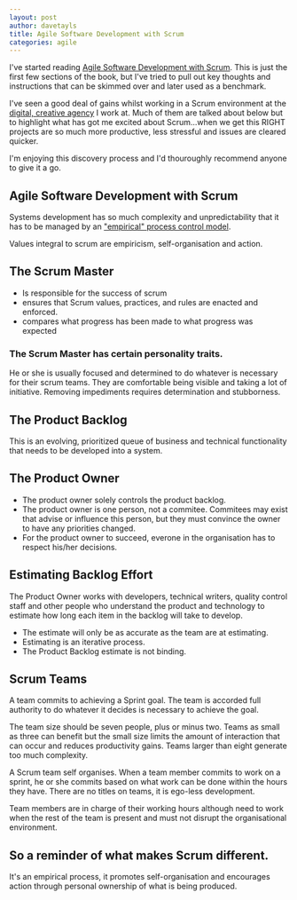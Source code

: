```yaml
---
layout: post
author: davetayls
title: Agile Software Development with Scrum
categories: agile
---
```


I've started reading [Agile Software Development with Scrum](http://www.amazon.co.uk/gp/product/0132074893). This is just the first few sections of the book, but I've tried to pull out key thoughts and instructions that can be skimmed over and later used as a benchmark.

I've seen a good deal of gains whilst working in a Scrum environment at the [digital, creative agency](http://www.aqueduct.co.uk) I work at. Much of them are talked about below but to highlight what has got me excited about Scrum...when we get this RIGHT projects are so much more productive, less stressful and issues are cleared quicker.

I'm enjoying this discovery process and I'd thouroughly recommend anyone to give it a go.  

Agile Software Development with Scrum
------------------------------------------

Systems development has so much complexity and unpredictability that it has to be managed by an ["empirical" process control model][1].

Values integral to scrum are empiricism, self-organisation and action.

The Scrum Master
------------------------

*	Is responsible for the success of scrum
*	ensures that Scrum values, practices, and rules are enacted and enforced.
*	compares what progress has been made to what progress was expected

### The Scrum Master has certain personality traits.

He or she is usually focused and determined to do whatever is necessary for their scrum teams. They are comfortable being visible and taking a lot of initiative. Removing impediments requires determination and stubborness.

The Product Backlog
--------------------------

This is an evolving, prioritized queue of business and technical functionality that needs to be developed into a system.

The Product Owner
-------------------------

*	The product owner solely controls the product backlog.
*	The product owner is one person, not a commitee. Commitees may exist that advise or influence this person, but they must convince the owner to have any priorities changed.
*	For the product owner to succeed, everone in the organisation has to respect his/her decisions.

Estimating Backlog Effort
--------------------------------

The Product Owner works with developers, technical writers, quality control staff and other people who understand the product and technology to estimate how long each item in the backlog will take to develop.

*	The estimate will only be as accurate as the team are at estimating.
*	Estimating is an iterative process.
*	The Product Backlog estimate is not binding.

Scrum Teams
------------------

A team commits to achieving a Sprint goal. The team is accorded full authority to do whatever it decides is necessary to achieve the goal.

The team size should be seven people, plus or minus two. Teams as small as three can benefit but the small size limits the amount of interaction that can occur and reduces productivity gains. Teams larger than eight generate too much complexity.

A Scrum team self organises. When a team member commits to work on a sprint, he or she commits based on what work can be done within the hours they have. There are no titles on teams, it is ego-less development.

Team members are in charge of their working hours although need to work when the rest of the team is present and must not disrupt the organisational environment.

So a reminder of what makes Scrum different.
----------------------------------------------
It's an empirical process, it promotes self-organisation and encourages action through personal ownership of what is being produced.  

 [1]: http://en.wikipedia.org/wiki/Empirical_process_(process_control_model) "Empirical Model"
	